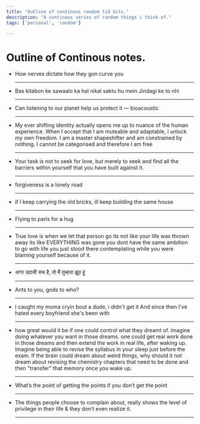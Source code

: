 ```yaml
---
title: "Outline of continous random tid bits."
description: "A continous series of random things i think of."
tags: ['personal', 'random']

---
```


# Outline of Continous notes.

- How nerves dictate how they gon curve you
  
  ---

- Bas kitabon ke sawaalo ka hal nikal saktu hu mein
  Jindagi ke to nhi
  
  ---

- Can listening to our planet help us protect it — bioacoustic
  
  ---

- My ever shifting identity actually opens me up to nuance of the human experience. When I accept that I am muteable and adaptable, I unlock my own freedom. I am a master shapeshifter and am constrained by nothing. I cannot be categorised and therefore I am free
  
  ---

- Your task is not to seek for love, but merely to seek and find all the barriers within yourself that you have built against it.
  
  ---

- forgiveness is a lonely road
  
  ---

- if I keep carrying the old bricks, ill keep building the same house
  
  ---

- Flying to paris for a hug
  
  ---

- True love is when we let that person go its not like your life was thrown away its like EVERYTHING was gone you dont have the same ambition to go with life you just stood there contemplating while you were blaming yourself because of it.
  
  ---

- अगर उदासी सच है, तो मैं तुम्हारा झूठ हूं
  
  ---

- Ants to you, gods to who?
  
  ---

- I caught my moma cryin bout a dude, i didn't get it
  And since then I've hated every boyfriend she's been with
  
  ---

- how great would it be if one could control what they dreamt of. imagine doing whatever you want in those dreams. one could get real work done in those dreams and then extend the work in real life, after waking up.
  Imagine being able to revise the syllabus in your sleep just before the exam.
  If the brain could dream about weird things, why should it not dream about revising the chemistry chapters that need to be done and then "transfer" that memory once you wake up.
  
  ---

- What’s the point of getting the points if you don’t get the point
  
  ---

- The things people choose to complain about, really shows the level of privilege in their life & they don’t even realize it.
  
  ---
